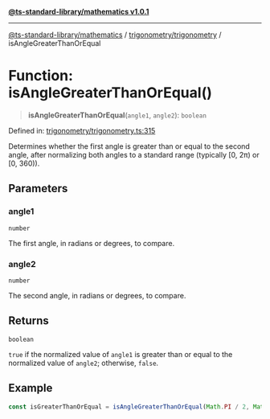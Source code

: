 [**@ts-standard-library/mathematics v1.0.1**](../../../README.md)

***

[@ts-standard-library/mathematics](../../../README.md) / [trigonometry/trigonometry](../README.md) / isAngleGreaterThanOrEqual

# Function: isAngleGreaterThanOrEqual()

> **isAngleGreaterThanOrEqual**(`angle1`, `angle2`): `boolean`

Defined in: [trigonometry/trigonometry.ts:315](https://github.com/gabaudette/ts-stdlib/blob/7333da76bc775fbabd0907ad8519b912cfc2fe26/packages/mathematics/src/trigonometry/trigonometry.ts#L315)

Determines whether the first angle is greater than or equal to the second angle,
after normalizing both angles to a standard range (typically [0, 2π) or [0, 360)).

## Parameters

### angle1

`number`

The first angle, in radians or degrees, to compare.

### angle2

`number`

The second angle, in radians or degrees, to compare.

## Returns

`boolean`

`true` if the normalized value of `angle1` is greater than or equal to the normalized value of `angle2`; otherwise, `false`.

## Example

```typescript
const isGreaterThanOrEqual = isAngleGreaterThanOrEqual(Math.PI / 2, Math.PI / 4); // returns true
```
